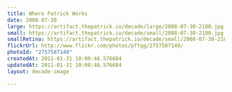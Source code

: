 ```yaml
---
title: Where Patrick Works
date: 2008-07-30
large: https://artifact.thepatrick.io/decade/large/2008-07-30-2180.jpg
small: https://artifact.thepatrick.io/decade/small/2008-07-30-2180.jpg
smallRetina: https://artifact.thepatrick.io/decade/small/2008-07-30-2180@2x.jpg
flickrUrl: http://www.flickr.com/photos/pftqg/2757587149/
photoId: "2757587149"
createdAt: 2011-01-31 10:08:46.576684
updatedAt: 2011-01-31 10:08:46.576684
layout: decade-image

---
```


